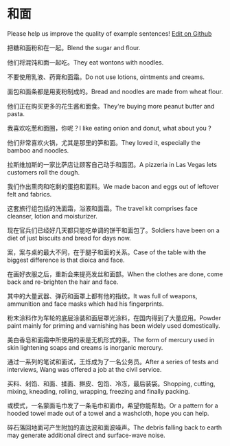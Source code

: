 # 和面

Please help us improve the quality of example sentences! [Edit on Github](https://github.com/jiyushe/jiyu-example-sentence-source/blob/main/chinese/huomian.md)

<p><span class="chinese">把糖和面粉和在一起。</span><span class="english">Blend the sugar and flour.</span></p>

<p><span class="chinese">他们将混饨和面一起吃。</span><span class="english">They eat wontons with noodles.</span></p>

<p><span class="chinese">不要使用乳液、药膏和面霜。</span><span class="english">Do not use lotions, ointments and creams.</span></p>

<p><span class="chinese">面包和面条都是用麦粉制成的。</span><span class="english">Bread and noodles are made from wheat flour.</span></p>

<p><span class="chinese">他们正在购买更多的花生酱和面食。</span><span class="english">They're buying more peanut butter and pasta.</span></p>

<p><span class="chinese">我喜欢吃葱和面圈，你呢？</span><span class="english">I like eating onion and donut, what about you ?</span></p>

<p><span class="chinese">他们非常喜欢火锅，尤其是那里的笋和面。</span><span class="english">They loved it, especially the bamboo and noodles.</span></p>

<p><span class="chinese">拉斯维加斯的一家比萨店让顾客自己动手和面团。</span><span class="english">A pizzeria in Las Vegas lets customers roll the dough.</span></p>

<p><span class="chinese">我们作出熏肉和吃剩的蛋抱和面料。</span><span class="english">We made bacon and eggs out of leftover felt and fabrics.</span></p>

<p><span class="chinese">这套旅行组包括的洗面霜，浴液和面霜。</span><span class="english">The travel kit comprises face cleanser, lotion and moisturizer.</span></p>

<p><span class="chinese">现在官兵们已经好几天都只能吃单调的饼干和面包了。</span><span class="english">Soldiers have been on a diet of just biscuits and bread for days now.</span></p>

<p><span class="chinese">案，案与桌的最大不同，在于腿子和面的关系。</span><span class="english">Case of the table with the biggest difference is that dioica and face.</span></p>

<p><span class="chinese">在画好衣服之后，重新会来提亮发丝和面部。</span><span class="english">When the clothes are done, come back and re-brighten the hair and face.</span></p>

<p><span class="chinese">其中的大量武器、弹药和面罩上都有他的指纹。</span><span class="english">It was full of weapons, ammunition and face masks which had his fingerprints.</span></p>

<p><span class="chinese">粉末涂料作为车轮的底层涂装和面层罩光涂料，在国内得到了大量应用。</span><span class="english">Powder paint mainly for priming and varnishing has been widely used domestically.</span></p>

<p><span class="chinese">美白香皂和面霜中所使用的汞是无机形式的汞。</span><span class="english">The form of mercury used in skin lightening soaps and creams is inorganic mercury.</span></p>

<p><span class="chinese">通过一系列的笔试和面试，王烁成为了一名公务员。</span><span class="english">After a series of tests and interviews, Wang was offered a job at the civil service.</span></p>

<p><span class="chinese">买料、剁馅、和面、揉面、擀皮、包馅、冷冻，最后装袋。</span><span class="english">Shopping, cutting, mixing, kneading, rolling, wrapping, freezing and finally packing.</span></p>

<p><span class="chinese">或模式，一名蒙面毛巾发了一条毛巾和面巾，希望你能帮助。</span><span class="english">Or a pattern for a hooded towel made out of a towel and a washcloth, hope you can help.</span></p>

<p><span class="chinese">碎石落回地面可产生附加的直达波和面波噪声。</span><span class="english">The debris falling back to earth may generate additional direct and surface-wave noise.</span></p>

